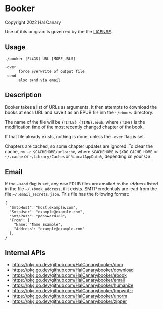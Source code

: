 # Booker

Copyright 2022 Hal Canary

Use of this program is governed by the file [LICENSE](./LICENSE).

## Usage

    ./booker [FLAGS] URL [MORE_URLS]

    -over
          force overwrite of output file
    -send
          also send via email

## Description

Booker takes a list of URLs as arguments.  It then attempts to download the
books at each URL and save it as an EPUB file inn the `~/ebooks` directory.

The name of the file will be `{TITLE}_{TIME}.epub`, where `{TIME}` is the
modification time of the most recently changed chapter of the book.

If that file already exists, nothing is done, unless the `-over` flag is set.

Chapters are cached, so some chapter updates are ignored.  To clear the cache,
`rm -r $CACHEHOME/urlcache`, where `$CACHEHOME` is `$XDG_CACHE_HOME` or
`~/.cache` or `~/Library/Caches` or `%LocalAppData%`, depending on your OS.

## Email

If the `-send` flag is set, any new EPUB files are emailed to the address
listed in the file `~/.ebook_address`, if it exists.  SMTP credentials are read
from the file `~/.email_secrets.json`.  This file has the following format:

    {
      "SmtpHost": "host.example.com",
      "SmtpUser": "example@example.com",
      "SmtpPass": "password123",
      "From": {
        "Name: "Name Example",
        "Address": "example@example.com"
      },
    }

## Internal APIs

-   <https://pkg.go.dev/github.com/HalCanary/booker/dom>
-   <https://pkg.go.dev/github.com/HalCanary/booker/download>
-   <https://pkg.go.dev/github.com/HalCanary/booker/ebook>
-   <https://pkg.go.dev/github.com/HalCanary/booker/email>
-   <https://pkg.go.dev/github.com/HalCanary/booker/humanize>
-   <https://pkg.go.dev/github.com/HalCanary/booker/tmpwriter>
-   <https://pkg.go.dev/github.com/HalCanary/booker/unorm>
-   <https://pkg.go.dev/github.com/HalCanary/booker/zipper>
